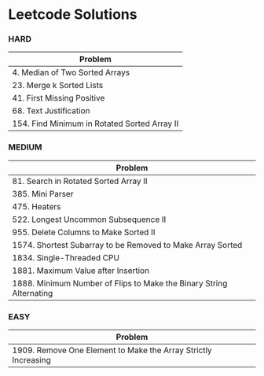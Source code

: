 # Leetcode Solutions
### HARD

| Problem                                      |
|----------------------------------------------|
| 4. Median of Two Sorted Arrays               |
| 23. Merge k Sorted Lists                     |
| 41. First Missing Positive                   |
| 68. Text Justification                       |
| 154. Find Minimum in Rotated Sorted Array II |

### MEDIUM

| Problem                                                             |
|---------------------------------------------------------------------|
| 81. Search in Rotated Sorted Array II                               |
| 385. Mini Parser                                                    |
| 475. Heaters                                                        |
| 522. Longest Uncommon Subsequence II                                |
| 955. Delete Columns to Make Sorted II                               |
| 1574. Shortest Subarray to be Removed to Make Array Sorted          |
| 1834. Single-Threaded CPU                                           |
| 1881. Maximum Value after Insertion                                 |
| 1888. Minimum Number of Flips to Make the Binary String Alternating |

### EASY

| Problem                                                        |
|----------------------------------------------------------------|
| 1909. Remove One Element to Make the Array Strictly Increasing |